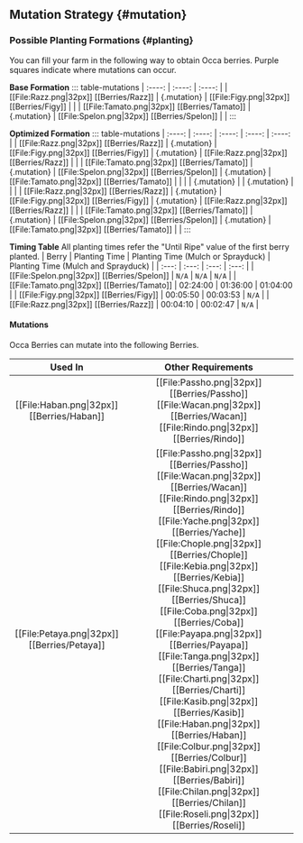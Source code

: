 ## Mutation Strategy {#mutation}

### Possible Planting Formations {#planting}

You can fill your farm in the following way to obtain Occa berries. Purple squares indicate where mutations can occur.

**Base Formation**
::: table-mutations
| :----: | :----: | :----: |
| [[File:Razz.png\|32px]] [[Berries/Razz]] | {.mutation} | [[File:Figy.png\|32px]] [[Berries/Figy]] | |
| [[File:Tamato.png\|32px]] [[Berries/Tamato]] | {.mutation} | [[File:Spelon.png\|32px]] [[Berries/Spelon]] | |
:::

**Optimized Formation**
::: table-mutations
| :----: | :----: | :----: | :----: | :----: |
| [[File:Razz.png\|32px]] [[Berries/Razz]] | {.mutation} | [[File:Figy.png\|32px]] [[Berries/Figy]] | {.mutation} | [[File:Razz.png\|32px]] [[Berries/Razz]] | |
| [[File:Tamato.png\|32px]] [[Berries/Tamato]] | {.mutation} | [[File:Spelon.png\|32px]] [[Berries/Spelon]] | {.mutation} | [[File:Tamato.png\|32px]] [[Berries/Tamato]] | |
| | {.mutation} | | {.mutation} | | |
| [[File:Razz.png\|32px]] [[Berries/Razz]] | {.mutation} | [[File:Figy.png\|32px]] [[Berries/Figy]] | {.mutation} | [[File:Razz.png\|32px]] [[Berries/Razz]] | |
| [[File:Tamato.png\|32px]] [[Berries/Tamato]] | {.mutation} | [[File:Spelon.png\|32px]] [[Berries/Spelon]] | {.mutation} | [[File:Tamato.png\|32px]] [[Berries/Tamato]] | |
:::

**Timing Table**
All planting times refer the "Until Ripe" value of the first berry planted.
| Berry                                         | Planting Time | Planting Time (Mulch or Sprayduck)    | Planting Time (Mulch and Sprayduck)   |
| :---:                                         | :---:         | :---:                                 | :---:                                 |
| [[File:Spelon.png\|32px]] [[Berries/Spelon]]  | `N/A`         | `N/A`                                 | `N/A`                                 |
| [[File:Tamato.png\|32px]] [[Berries/Tamato]]  | 02:24:00      | 01:36:00                              | 01:04:00                              |
| [[File:Figy.png\|32px]] [[Berries/Figy]]      | 00:05:50      | 00:03:53                              | `N/A`                                 |
| [[File:Razz.png\|32px]] [[Berries/Razz]]      | 00:04:10      | 00:02:47                              | `N/A`                                 |

#### Mutations
Occa Berries can mutate into the following Berries.

| Used In                                       | Other Requirements |
| :---:                                         | :---: |
| [[File:Haban.png\|32px]] [[Berries/Haban]]    | [[File:Passho.png\|32px]] [[Berries/Passho]] [[File:Wacan.png\|32px]] [[Berries/Wacan]] [[File:Rindo.png\|32px]] [[Berries/Rindo]] |
| [[File:Petaya.png\|32px]] [[Berries/Petaya]]  | [[File:Passho.png\|32px]] [[Berries/Passho]] [[File:Wacan.png\|32px]] [[Berries/Wacan]] [[File:Rindo.png\|32px]] [[Berries/Rindo]] [[File:Yache.png\|32px]] [[Berries/Yache]] [[File:Chople.png\|32px]] [[Berries/Chople]] [[File:Kebia.png\|32px]] [[Berries/Kebia]] [[File:Shuca.png\|32px]] [[Berries/Shuca]] [[File:Coba.png\|32px]] [[Berries/Coba]] [[File:Payapa.png\|32px]] [[Berries/Payapa]] [[File:Tanga.png\|32px]] [[Berries/Tanga]] [[File:Charti.png\|32px]] [[Berries/Charti]] [[File:Kasib.png\|32px]] [[Berries/Kasib]] [[File:Haban.png\|32px]] [[Berries/Haban]] [[File:Colbur.png\|32px]] [[Berries/Colbur]] [[File:Babiri.png\|32px]] [[Berries/Babiri]] [[File:Chilan.png\|32px]] [[Berries/Chilan]] [[File:Roseli.png\|32px]] [[Berries/Roseli]] |